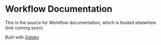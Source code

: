 # Workflow Documentation

This is the *source* for Workflow documentation, which is hosted elsewhere (link coming soon).

Built with [Gatsby](https://www.gatsbyjs.org/)